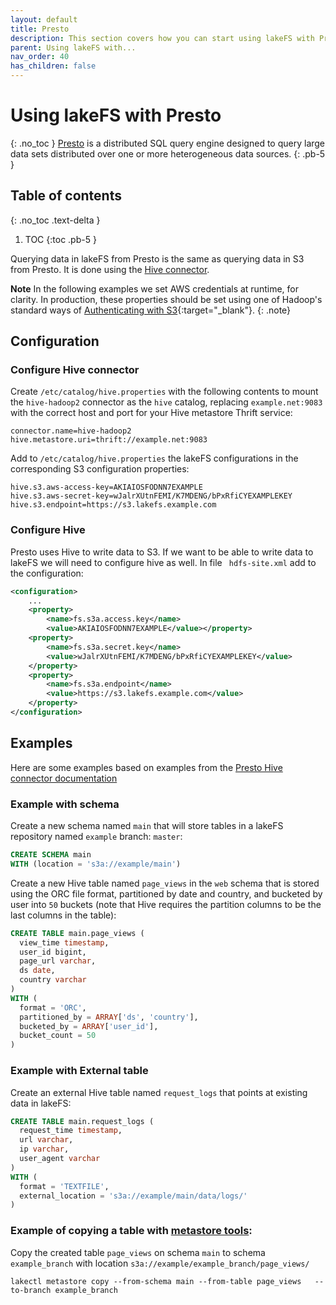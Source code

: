 ```yaml
---
layout: default
title: Presto
description: This section covers how you can start using lakeFS with Presto, is an open source, distributed SQL query engin.
parent: Using lakeFS with...
nav_order: 40
has_children: false
---
```


# Using lakeFS with Presto
{: .no_toc }
[Presto](https://prestodb.io/) is a distributed SQL query engine designed to query large data sets distributed over one or more heterogeneous data sources.
{: .pb-5 }

## Table of contents
{: .no_toc .text-delta }

1. TOC
{:toc .pb-5 }

Querying data in lakeFS from Presto is the same as querying data in S3 from Presto.
It is done using the [Hive connector](https://prestodb.io/docs/current/connector/hive.html).

 **Note** 
 In the following examples we set AWS credentials at runtime, for clarity. In production, these properties should be set using one of Hadoop's standard ways of [Authenticating with S3](https://hadoop.apache.org/docs/current/hadoop-aws/tools/hadoop-aws/index.html#Authenticating_with_S3){:target="_blank"}. 
 {: .note}
## Configuration

### Configure Hive connector
Create ```/etc/catalog/hive.properties``` with the following contents to mount the ```hive-hadoop2``` connector as the ```hive``` catalog, replacing ```example.net:9083``` with the correct host and port for your Hive metastore Thrift service:
```properties
connector.name=hive-hadoop2
hive.metastore.uri=thrift://example.net:9083
```

Add to ```/etc/catalog/hive.properties``` the lakeFS configurations in the corresponding S3 configuration properties:
```properties
hive.s3.aws-access-key=AKIAIOSFODNN7EXAMPLE
hive.s3.aws-secret-key=wJalrXUtnFEMI/K7MDENG/bPxRfiCYEXAMPLEKEY
hive.s3.endpoint=https://s3.lakefs.example.com
```

### Configure Hive
Presto uses Hive to write data to S3.
If we want to be able to write data to lakeFS we will need to configure hive as well.
In file ``` hdfs-site.xml``` add to the configuration:
```xml
<configuration>
    ...
    <property>
        <name>fs.s3a.access.key</name>
        <value>AKIAIOSFODNN7EXAMPLE</value></property>
    <property>
        <name>fs.s3a.secret.key</name>
        <value>wJalrXUtnFEMI/K7MDENG/bPxRfiCYEXAMPLEKEY</value>
    </property>
    <property>
        <name>fs.s3a.endpoint</name>
        <value>https://s3.lakefs.example.com</value>
    </property>
</configuration>
```
 

## Examples

Here are some examples based on examples from the [Presto Hive connector documentation](https://prestodb.io/docs/current/connector/hive.html#examples)

### Example with schema
Create a new schema named ```main``` that will store tables in a lakeFS repository named ```example``` branch: ```master```:
```sql
CREATE SCHEMA main
WITH (location = 's3a://example/main')
```

Create a new Hive table named ```page_views``` in the ```web``` schema that is stored using the ORC file format,
 partitioned by date and country, and bucketed by user into ```50``` buckets (note that Hive requires the partition columns to be the last columns in the table):
```sql
CREATE TABLE main.page_views (
  view_time timestamp,
  user_id bigint,
  page_url varchar,
  ds date,
  country varchar
)
WITH (
  format = 'ORC',
  partitioned_by = ARRAY['ds', 'country'],
  bucketed_by = ARRAY['user_id'],
  bucket_count = 50
)
```
### Example with External table
Create an external Hive table named ```request_logs``` that points at existing data in lakeFS:

```sql
CREATE TABLE main.request_logs (
  request_time timestamp,
  url varchar,
  ip varchar,
  user_agent varchar
)
WITH (
  format = 'TEXTFILE',
  external_location = 's3a://example/main/data/logs/'
)
```

### Example of copying a table with [metastore tools](glue_hive_metastore.md):
Copy the created table `page_views` on schema `main` to schema `example_branch` with location `s3a://example/example_branch/page_views/` 
```shell
lakectl metastore copy --from-schema main --from-table page_views   --to-branch example_branch 
```



